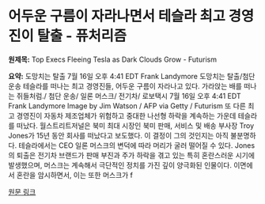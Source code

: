 # 어두운 구름이 자라나면서 테슬라 최고 경영진이 탈출 - 퓨처리즘

**원제목:** Top Execs Fleeing Tesla as Dark Clouds Grow - Futurism

**요약:** 도망치는 탈출
7월 16일 오후 4:41 EDT Frank Landymore
도망치는 탈출/첨단 운송
테슬라를 떠나는 최고 경영진들, 어두운 구름이 자라나고 있다.
가라앉는 배를 떠나는 쥐들처럼./ 첨단 운송/ 일론 머스크/ 전기차/ 로보택시
7월 16일 오후 4:41 EDT Frank Landymore
Image by Jim Watson / AFP via Getty / Futurism
또 다른 최고 경영진이 자동차 제조업체가 위험하고 중대한 나선형 하락을 계속하는 가운데 테슬라를 떠났다. 월스트리트저널은 북미 최대 시장인 북미 판매, 서비스 및 배송 부사장 Troy Jones가 15년 동안 회사를 떠났다고 보도했다. 이 결정이 그의 것인지는 아직 불분명하다. 테슬라에서는 CEO 일론 머스크의 변덕에 따라 머리가 굴러 떨어질 수 있다. Jones의 퇴출은 전기차 브랜드가 판매 부진과 주가 하락을 겪고 있는 특히 혼란스러운 시기에 발생했으며, 머스크는 계속해서 극단적인 정치를 가진 깊이 양극화된 인물이다. 이면에서 혼란을 암시하면서, 이는 또한 머스크가 f

[원문 링크](https://futurism.com/top-execs-fleeing-tesla)
